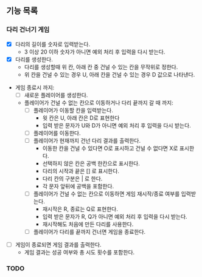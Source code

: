 ## 기능 목록
### 다리 건너기 게임
- [x] 다리의 길이를 숫자로 입력받는다.
  - 3 이상 20 이하 숫자가 아니면 예외 처리 후 입력을 다시 받는다.
- [x] 다리를 생성한다.
  - 다리를 생성할때 위 칸, 아래 칸 중 건널 수 있는 칸을 무작위로 정한다.
  - 위 칸을 건널 수 있는 경우 U, 아래 칸을 건널 수 있는 경우 D 값으로 나타낸다.
- 게임 종료시 까지:
  - [ ] 새로운 플레이어를 생성한다.
  - 플레이어가 건널 수 없는 칸으로 이동하거나 다리 끝까지 갈 때 까지:
    - [ ] 플레이어가 이동할 칸을 입력받는다.
      - 윗 칸은 U, 아래 칸은 D로 표현한다
      - 입력 받은 문자가 U와 D가 아니면 예외 처리 후 입력을 다시 받는다.
    - [ ] 플레이어를 이동한다. 
    - [ ] 플레이어가 현재까지 건넌 다리 결과를 출력한다.
      - 이동한 칸을 건널 수 있다면 O로 표시하고 건널 수 없다면 X로 표시한다.
      - 선택하지 않은 칸은 공백 한칸으로 표시한다.
      - 다리의 시작과 끝은 [] 로 표시한다.
      - 다리 칸의 구분은 | 로 한다. 
      - 각 문자 앞뒤에 공백을 포함한다.
    - [ ] 플레이어가 건널 수 없는 칸으로 이동하면 게임 재시작/종료 여부를 입력받는다.
      - 재시작은 R, 종료는 Q로 표현한다.
      - 입력 받은 문자가 R, Q가 아니면 예외 처리 후 입력을 다시 받는다.
      - 재시작해도 처음에 만든 다리를 사용한다.
    - [ ] 플레이어가 다리를 끝까지 건너면 게임을 종료한다.  

-[ ] 게임이 종료되면 게임 결과를 출력한다.
  - 게임 결과는 성공 여부와 총 시도 횟수를 포함한다.

### TODO